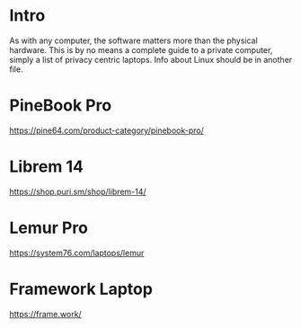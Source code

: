 # Intro
As with any computer, the software matters more than the physical hardware. This is by no means a complete guide to a private computer, simply a list of privacy centric laptops. Info about Linux should be in another file.

# PineBook Pro
https://pine64.com/product-category/pinebook-pro/

# Librem 14
https://shop.puri.sm/shop/librem-14/

# Lemur Pro
https://system76.com/laptops/lemur

# Framework Laptop
https://frame.work/
